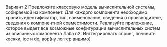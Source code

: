Вариант 2 
Предложите классовую модель вычислительной системы, собираемой из компонент. Для каждого компонента необходимо хранить идентификатор, тип, наименование, сведения о производителе, сведения о компонентной совместимости. Реализуйте приложение, которое выдает все возможные конфигурации вычислительных систем из описанных компонента
 Лаба n2: Ингтегрировать спринг, починить косяки, ioc и de, aop(ну логгер видимо)
